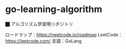 # go-learning-algorithm
⬛︎ アルゴリズム学習用リポジトリ

ロードマップ：https://neetcode.io/roadmap
LeetCode：https://leetcode.com/
言語：GoLang